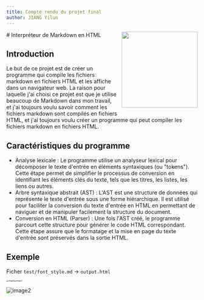 ```yaml
---
title: Compte rendu du projet final
author: JIANG Yilun
---
```


<div style="float:right; margin: 0px 0px 10px 10px;">
  <img src="https://thearchyhelios.com/images/%E6%9D%82%E9%A1%B9/UGA.png" width="200">
</div>
# Interpréteur de Markdown en HTML

## Introduction

Le but de ce projet est de créer un programme qui compile les fichiers markdown en fichiers HTML et les affiche dans un navigateur web.
La raison pour laquelle j'ai choisi ce projet est que je utilise beaucoup de Markdown dans mon travail, et j'ai toujours voulu savoir comment les fichiers markdown sont compilés en fichiers HTML, et j'ai toujours voulu créer un programme qui peut compiler les fichiers markdown en fichiers HTML.

## Caractéristiques du programme

- Analyse lexicale : Le programme utilise un analyseur lexical pour décomposer le texte d'entrée en éléments syntaxiques (ou "tokens"). Cette étape permet de simplifier le processus de conversion en identifiant les éléments clés du texte, tels que les titres, les listes, les liens ou autres.
- Arbre syntaxique abstrait (AST) : L'AST est une structure de données qui représente le texte d'entrée sous une forme hiérarchique. Il est utilisé pour faciliter la conversion du texte d'entrée en HTML en permettant de naviguer et de manipuler facilement la structure du document.
- Conversion en HTML (Parser) : Une fois l'AST créé, le programme parcourt cette structure pour générer le code HTML correspondant. Cette étape assure que le formatage et la mise en page du texte d'entrée sont préservés dans la sortie HTML.

## Exemple

Ficher `test/font_style.md` -> `output.html`

<img src="https://thearchyhelios.com/images/INF404/rapport%20image%201.png" alt="image1" style="zoom:33%;" /><img src="https://thearchyhelios.com/images/INF404/rapport%20image%203.png" alt="image3" style="zoom:33%;" />

![image2](https://thearchyhelios.com/images/INF404/rapport%20image%202.png)
